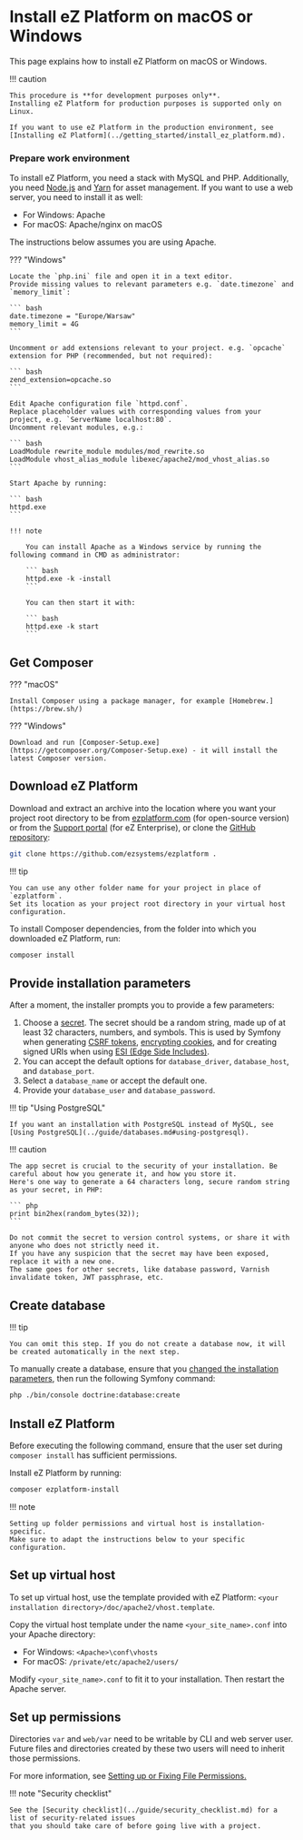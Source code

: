 # Install eZ Platform on macOS or Windows

This page explains how to install eZ Platform on macOS or Windows.

!!! caution

    This procedure is **for development purposes only**.
    Installing eZ Platform for production purposes is supported only on Linux.

    If you want to use eZ Platform in the production environment, see [Installing eZ Platform](../getting_started/install_ez_platform.md).

### Prepare work environment

To install eZ Platform, you need a stack with MySQL and PHP.
Additionally, you need [Node.js](https://nodejs.org/en/) and [Yarn](https://yarnpkg.com/lang/en/docs/install/) for asset management.
If you want to use a web server, you need to install it as well: 

- For Windows: Apache
- For macOS: Apache/nginx on macOS

The instructions below assumes you are using Apache.

??? "Windows"

    Locate the `php.ini` file and open it in a text editor.
    Provide missing values to relevant parameters e.g. `date.timezone` and `memory_limit`:

    ``` bash
    date.timezone = "Europe/Warsaw"
    memory_limit = 4G
    ```

    Uncomment or add extensions relevant to your project. e.g. `opcache` extension for PHP (recommended, but not required):

    ``` bash
    zend_extension=opcache.so
    ```

    Edit Apache configuration file `httpd.conf`.
    Replace placeholder values with corresponding values from your project, e.g. `ServerName localhost:80`.
    Uncomment relevant modules, e.g.:

    ``` bash
    LoadModule rewrite_module modules/mod_rewrite.so
    LoadModule vhost_alias_module libexec/apache2/mod_vhost_alias.so
    ```

    Start Apache by running:

    ``` bash
    httpd.exe
    ```

    !!! note

        You can install Apache as a Windows service by running the following command in CMD as administrator:

        ``` bash
        httpd.exe -k -install
        ```

        You can then start it with:

        ``` bash
        httpd.exe -k start
        ```

## Get Composer

??? "macOS"

    Install Composer using a package manager, for example [Homebrew.](https://brew.sh/)

??? "Windows"

    Download and run [Composer-Setup.exe](https://getcomposer.org/Composer-Setup.exe) - it will install the latest Composer version.

## Download eZ Platform

Download and extract an archive into the location where you want your project root directory to be from [ezplatform.com](https://ezplatform.com/#download-option) (for open-source version) or from the [Support portal](https://support.ez.no/Downloads) (for eZ Enterprise), or clone the [GitHub repository](https://github.com/ezsystems/ezplatform):

``` bash
git clone https://github.com/ezsystems/ezplatform .
```

!!! tip

    You can use any other folder name for your project in place of `ezplatform`.
    Set its location as your project root directory in your virtual host configuration.

To install Composer dependencies, from the folder into which you downloaded eZ Platform, run:

``` bash
composer install
```

## Provide installation parameters

After a moment, the installer prompts you to provide a few parameters:

1. Choose a [secret](https://symfony.com/doc/3.4/reference/configuration/framework.html#secret). The secret should be a random string, made up of at least 32 characters, numbers, and symbols. This is used by Symfony when generating [CSRF tokens](https://symfony.com/doc/3.4/security/csrf_in_login_form.html), [encrypting cookies](https://symfony.com/doc/3.4/security/remember_me.html), and for creating signed URIs when using [ESI (Edge Side Includes)](https://symfony.com/doc/3.4/http_cache/esi.html).
1. You can accept the default options for `database_driver`, `database_host`, and `database_port`.
1. Select a `database_name` or accept the default one.
1. Provide your `database_user` and `database_password`.

!!! tip "Using PostgreSQL"

    If you want an installation with PostgreSQL instead of MySQL, see [Using PostgreSQL](../guide/databases.md#using-postgresql).

!!! caution

    The app secret is crucial to the security of your installation. Be careful about how you generate it, and how you store it.
    Here's one way to generate a 64 characters long, secure random string as your secret, in PHP:

    ``` php
    print bin2hex(random_bytes(32));
    ```

    Do not commit the secret to version control systems, or share it with anyone who does not strictly need it.
    If you have any suspicion that the secret may have been exposed, replace it with a new one.
    The same goes for other secrets, like database password, Varnish invalidate token, JWT passphrase, etc.

## Create database

!!! tip

    You can omit this step. If you do not create a database now, it will be created automatically in the next step.

To manually create a database, ensure that you [changed the installation parameters](#provide-installation-parameters), then run the following Symfony command:

``` bash
php ./bin/console doctrine:database:create
```

## Install eZ Platform

Before executing the following command, ensure that the user set during `composer install` has sufficient permissions.

Install eZ Platform by running:

``` bash
composer ezplatform-install
```

!!! note

    Setting up folder permissions and virtual host is installation-specific.
    Make sure to adapt the instructions below to your specific configuration.

## Set up virtual host

To set up virtual host, use the template provided with eZ Platform: `<your installation directory>/doc/apache2/vhost.template`.

Copy the virtual host template under the name `<your_site_name>.conf` into your Apache directory:

- For Windows: `<Apache>\conf\vhosts`
- For macOS: `/private/etc/apache2/users/`


Modify `<your_site_name>.conf` to fit it to your installation. Then restart the Apache server.

## Set up permissions

Directories `var` and `web/var` need to be writable by CLI and web server user.
Future files and directories created by these two users will need to inherit those permissions.

For more information, see [Setting up or Fixing File Permissions.](http://symfony.com/doc/3.4/setup/file_permissions.html)

!!! note "Security checklist"

    See the [Security checklist](../guide/security_checklist.md) for a list of security-related issues
    that you should take care of before going live with a project.
